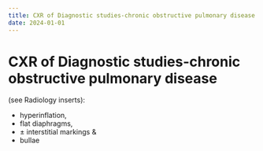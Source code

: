 ```yaml
---
title: CXR of Diagnostic studies-chronic obstructive pulmonary disease
date: 2024-01-01
---
```

# CXR of Diagnostic studies-chronic obstructive pulmonary disease

 (see Radiology inserts): 
* hyperinflation, 
* flat diaphragms, 
* ± interstitial markings & 
* bullae
